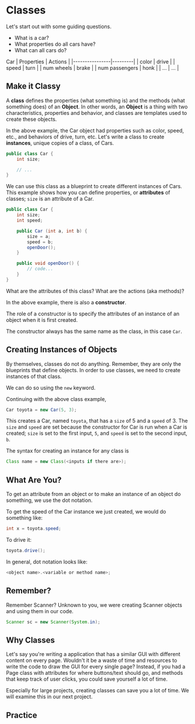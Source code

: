 # Classes

Let's start out with some guiding questions.

- What is a car?
- What properties do all cars have?
- What can all cars do?

Car
| Properties     | Actions |
|----------------|---------|
| color          | drive   |
| speed          | turn    |
| num wheels     | brake   |
| num passengers | honk    |
| ...            | ...     |

## Make it Classy

A __class__ defines the properties (what something is) and the methods (what something does) of an __Object__. In other words, an __Object__ is a thing with two characteristics, properties and behavior, and classes are templates used to create these objects.

In the above example, the Car object had properties such as color, speed, etc., and behaviors of drive, turn, etc. Let's write a class to create __instances__, unique copies of a class, of Cars.

```java
public class Car {
    int size;

    // ...
}
```

We can use this class as a blueprint to create different instances of Cars. This example shows how you can define properties, or __attributes__ of classes; `size` is an attribute of a Car.

```java
public class Car {
    int size;
    int speed;

    public Car (int a, int b) {
        size = a;
        speed = b;
        openDoor();
    }

    public void openDoor() {
        // code...
    }
}
```

What are the attributes of this class? What are the actions (aka methods)?

In the above example, there is also a __constructor__.

The role of a constructor is to specify the attributes of an instance of an object when it is first created.

The constructor always has the same name as the class, in this case `Car`.

## Creating Instances of Objects

By themselves, classes do not do anything. Remember, they are only the blueprints that define objects. In order to use classes, we need to create instances of that class.

We can do so using the `new` keyword.

Continuing with the above class example,
```java
Car toyota = new Car(5, 3);
```

This creates a Car, named `toyota`, that has a `size` of 5 and a `speed` of 3. The `size` and `speed` are set because the constructor for Car is run when a Car is created; `size` is set to the first input, `5`, and `speed` is set to the second input, `b`.

The syntax for creating an instance for any class is
```java
Class name = new Class(<inputs if there are>);
```

## What Are You?

To get an attribute from an object or to make an instance of an object do something, we use the dot notation.

To get the speed of the Car instance we just created, we would do something like:
```java
int x = toyota.speed;
```

To drive it:
```java
toyota.drive();
```

In general, dot notation looks like:
```java
<object name>.<variable or method name>;
```

## Remember?

Remember Scanner? Unknown to you, we were creating Scanner objects and using them in our code.

```java
Scanner sc = new Scanner(System.in);
```

## Why Classes

Let's say you're writing a application that has a similar GUI with different content on every page. Wouldn't it be a waste of time and resources to write the code to draw the GUI for every single page? Instead, if you had a Page class with attributes for where buttons/text should go, and methods that keep track of user clicks, you could save yourself a lot of time.

Especially for large projects, creating classes can save you a lot of time. We will examine this in our next project.

## Practice
